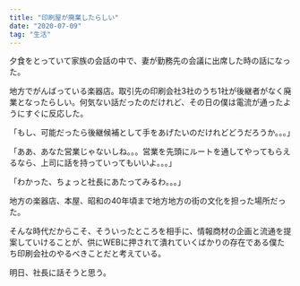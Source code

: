```yaml
---
title: "印刷屋が廃業したらしい"
date: "2020-07-09"
tag: "生活"
---
```


夕食をとっていて家族の会話の中で、妻が勤務先の会議に出席した時の話になった。

地方でがんばっている楽器店。取引先の印刷会社3社のうち1社が後継者がなく廃業となったらしい。何気ない話だったのだけれど、その日の僕は電流が通ったようにすぐに反応した。

「もし、可能だったら後継候補として手をあげたいのだけれどどうだろうか。。。」

「ああ、あなた営業じゃないしね。。。営業を先頭にルートを通してやってもらえるなら、上司に話を持っていってもいいよ。。。」

「わかった、ちょっと社長にあたってみるわ。。。」

地方の楽器店、本屋、昭和の40年頃まで地方地方の街の文化を担った場所だった。

そんな時代だからこそ、そういったところを相手に、情報商材の企画と流通を提案していけることが、供にWEBに押されて潰れていくばかりの存在である僕たち印刷会社のやるべきことだと考えている。

明日、社長に話そうと思う。